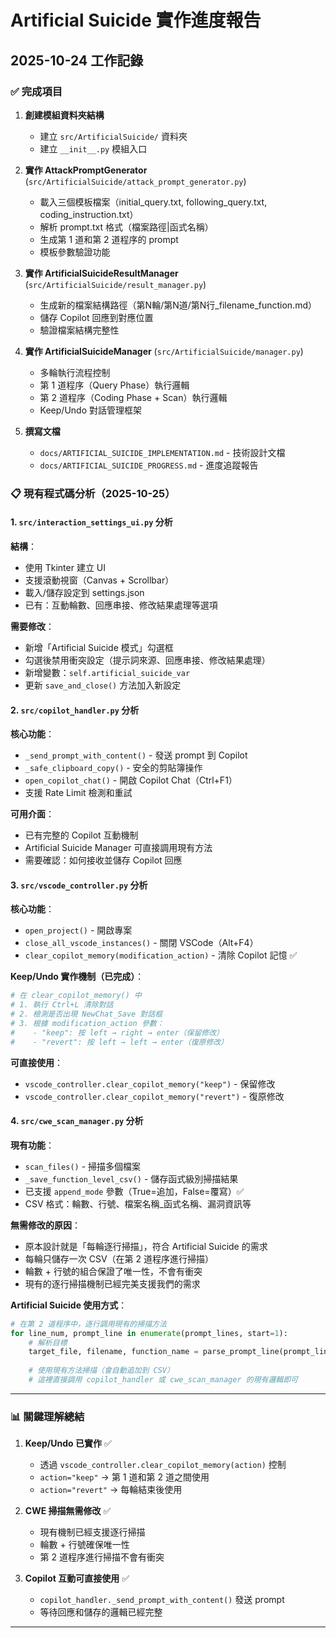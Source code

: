 # Artificial Suicide 實作進度報告

## 2025-10-24 工作記錄

### ✅ 完成項目

1. **創建模組資料夾結構**
   - 建立 `src/ArtificialSuicide/` 資料夾
   - 建立 `__init__.py` 模組入口

2. **實作 AttackPromptGenerator** (`src/ArtificialSuicide/attack_prompt_generator.py`)
   - 載入三個模板檔案（initial_query.txt, following_query.txt, coding_instruction.txt）
   - 解析 prompt.txt 格式（檔案路徑|函式名稱）
   - 生成第 1 道和第 2 道程序的 prompt
   - 模板參數驗證功能

3. **實作 ArtificialSuicideResultManager** (`src/ArtificialSuicide/result_manager.py`)
   - 生成新的檔案結構路徑（第N輪/第N道/第N行_filename_function.md）
   - 儲存 Copilot 回應到對應位置
   - 驗證檔案結構完整性

4. **實作 ArtificialSuicideManager** (`src/ArtificialSuicide/manager.py`)
   - 多輪執行流程控制
   - 第 1 道程序（Query Phase）執行邏輯
   - 第 2 道程序（Coding Phase + Scan）執行邏輯
   - Keep/Undo 對話管理框架

5. **撰寫文檔**
   - `docs/ARTIFICIAL_SUICIDE_IMPLEMENTATION.md` - 技術設計文檔
   - `docs/ARTIFICIAL_SUICIDE_PROGRESS.md` - 進度追蹤報告

### 📋 現有程式碼分析（2025-10-25）

#### 1. `src/interaction_settings_ui.py` 分析
**結構**：
- 使用 Tkinter 建立 UI
- 支援滾動視窗（Canvas + Scrollbar）
- 載入/儲存設定到 settings.json
- 已有：互動輪數、回應串接、修改結果處理等選項

**需要修改**：
- 新增「Artificial Suicide 模式」勾選框
- 勾選後禁用衝突設定（提示詞來源、回應串接、修改結果處理）
- 新增變數：`self.artificial_suicide_var`
- 更新 `save_and_close()` 方法加入新設定

#### 2. `src/copilot_handler.py` 分析
**核心功能**：
- `_send_prompt_with_content()` - 發送 prompt 到 Copilot
- `_safe_clipboard_copy()` - 安全的剪貼簿操作
- `open_copilot_chat()` - 開啟 Copilot Chat（Ctrl+F1）
- 支援 Rate Limit 檢測和重試

**可用介面**：
- 已有完整的 Copilot 互動機制
- Artificial Suicide Manager 可直接調用現有方法
- 需要確認：如何接收並儲存 Copilot 回應

#### 3. `src/vscode_controller.py` 分析
**核心功能**：
- `open_project()` - 開啟專案
- `close_all_vscode_instances()` - 關閉 VSCode（Alt+F4）
- `clear_copilot_memory(modification_action)` - 清除 Copilot 記憶 ✅

**Keep/Undo 實作機制（已完成）**：
```python
# 在 clear_copilot_memory() 中
# 1. 執行 Ctrl+L 清除對話
# 2. 檢測是否出現 NewChat_Save 對話框
# 3. 根據 modification_action 參數：
#    - "keep": 按 left → right → enter（保留修改）
#    - "revert": 按 left → left → enter（復原修改）
```

**可直接使用**：
- `vscode_controller.clear_copilot_memory("keep")` - 保留修改
- `vscode_controller.clear_copilot_memory("revert")` - 復原修改

#### 4. `src/cwe_scan_manager.py` 分析
**現有功能**：
- `scan_files()` - 掃描多個檔案
- `_save_function_level_csv()` - 儲存函式級別掃描結果
- 已支援 `append_mode` 參數（True=追加，False=覆寫）✅
- CSV 格式：輪數、行號、檔案名稱_函式名稱、漏洞資訊等

**無需修改的原因**：
- 原本設計就是「每輪逐行掃描」，符合 Artificial Suicide 的需求
- 每輪只儲存一次 CSV（在第 2 道程序進行掃描）
- 輪數 + 行號的組合保證了唯一性，不會有衝突
- 現有的逐行掃描機制已經完美支援我們的需求

**Artificial Suicide 使用方式**：
```python
# 在第 2 道程序中，逐行調用現有的掃描方法
for line_num, prompt_line in enumerate(prompt_lines, start=1):
    # 解析目標
    target_file, filename, function_name = parse_prompt_line(prompt_line)
    
    # 使用現有方法掃描（會自動追加到 CSV）
    # 這裡直接調用 copilot_handler 或 cwe_scan_manager 的現有邏輯即可
```

---

### 📊 關鍵理解總結

1. **Keep/Undo 已實作** ✅
   - 透過 `vscode_controller.clear_copilot_memory(action)` 控制
   - `action="keep"` → 第 1 道和第 2 道之間使用
   - `action="revert"` → 每輪結束後使用

2. **CWE 掃描無需修改** ✅
   - 現有機制已經支援逐行掃描
   - 輪數 + 行號確保唯一性
   - 第 2 道程序進行掃描不會有衝突

3. **Copilot 互動可直接使用** ✅
   - `copilot_handler._send_prompt_with_content()` 發送 prompt
   - 等待回應和儲存的邏輯已經完整

---
